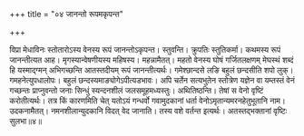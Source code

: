 +++
title = "०४ जानन्तो रूपमकृपन्त"

+++

विप्रा मेधाविनः स्तोतारोऽस्य वेनस्य रूपं जानन्तोऽकृपन्त। स्तुवन्ति। क्रुपतिः स्तुतिकर्मा। कथमस्य रूपं जानन्तीत्यत आह। मृगस्यान्वेषणीयस्य महिषस्य। महन्नामैतत्। महतो वेनस्य घोषं गर्जितलक्षणम् मेघस्थं शब्दं हि यस्माद्ग्मन् अभिगच्छन्ति आतस्तदीयम् रूपं जानन्तीत्यर्थः। गमेश्छान्दसे लङि बहुलं छन्दसीति शपो लुक्। गमहनेत्युपधालोपः। बहुलं छन्दस्यमाङ्योगेऽपीत्यडभावः। अपि चर्तेन सत्यभुतेन स्तोत्रेण यज्ञेन वा यम्तस्तं वेनं गच्छन्तः प्राप्नुवन्तो जनाः सिन्धुं स्यन्दनशीलं जलसमूहमध्यस्तुः। अथितिष्ठन्ति। तेषां स वेनो वृष्टिं करोतीत्यर्थः। तत्र किं कारणमिति चेत् यतोऽयं गन्धर्वो गवामुदकानां धर्ता वेनोऽमृतान्यमरनहेतुभूतानि नाम। उदकनामैतत्। नमनशीलान्युदकानि विदत् वेद जानाति। तस्य वशे वर्तन्त इत्यर्थः। अतस्तद्भक्तानां वृष्टिः सुलभा॥४॥